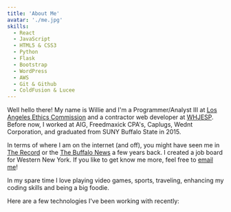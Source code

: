 ```yaml
---
title: 'About Me'
avatar: './me.jpg'
skills:
  - React
  - JavaScript
  - HTML5 & CSS3
  - Python
  - Flask
  - Bootstrap
  - WordPress
  - AWS
  - Git & Github
  - ColdFusion & Lucee
---
```


Well hello there! My name is Willie and I'm a Programmer/Analyst III at [Los Angeles Ethics Commission](https://ethics.lacity.org) and a contractor web developer at [WHJESP](http://whjsc.org/). Before now, I worked at AIG, Freedmaxick CPA's, Caplugs, Wednt Corporation, and graduated from SUNY Buffalo State in 2015.

In terms of where I am on the internet (and off), you might have seen me in [The Record](https://buffstaterecord.com/6278/culture/alum-helps-students-find-jobs-with-new-website/) or the [The Buffalo News](https://buffalonews.com/2015/11/18/on-the-record-nov-19-2015/) a few years back. I created a job board for Western New York. If you like to get know me more, feel free to [email me](mailto:williejones005@gmail.com)!

In my spare time I love playing video games, sports, traveling, enhancing my coding skills and being a big foodie.

Here are a few technologies I've been working with recently:
